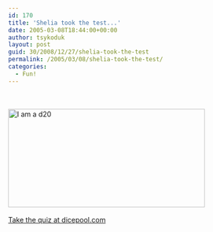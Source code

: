 ```yaml
---
id: 170
title: 'Shelia took the test...'
date: 2005-03-08T18:44:00+00:00
author: tsykoduk
layout: post
guid: 30/2008/12/27/shelia-took-the-test
permalink: /2005/03/08/shelia-took-the-test/
categories:
  - Fun!
---
```

<a href="http://dicepool.com/catalog/quiz.php"><br /><br /><img src="http://dicepool.com/catalog/images/splats/friendly.jpg" height="200px" width="400px" alt="I am a d20"/></a><br /><br /><a href="http://dicepool.com/catalog/quiz.php">Take the quiz at dicepool.com</a>